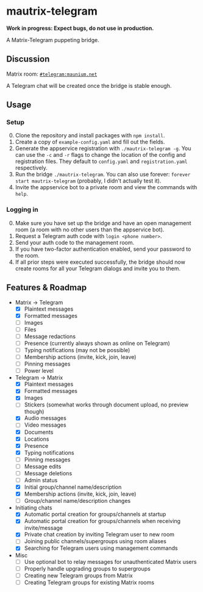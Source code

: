 # mautrix-telegram
**Work in progress: Expect bugs, do not use in production.**

A Matrix-Telegram puppeting bridge.

## Discussion
Matrix room: [`#telegram:maunium.net`](https://matrix.to/#/#telegram:maunium.net)

A Telegram chat will be created once the bridge is stable enough.

## Usage
### Setup
0. Clone the repository and install packages with `npm install`.
1. Create a copy of `example-config.yaml` and fill out the fields.
2. Generate the appservice registration with `./mautrix-telegram -g`.
   You can use the `-c` and `-r` flags to change the location of the config and registration files.
   They default to `config.yaml` and `registration.yaml` respectively.
3. Run the bridge `./mautrix-telegram`. You can also use forever: `forever start mautrix-telegram` (probably, I didn't actually test it).
4. Invite the appservice bot to a private room and view the commands with `help`.

### Logging in
0. Make sure you have set up the bridge and have an open management room (a room with no other users than the appservice bot).
1. Request a Telegram auth code with `login <phone number>`.
2. Send your auth code to the management room.
3. If you have two-factor authentication enabled, send your password to the room.
4. If all prior steps were executed successfully, the bridge should now create rooms for all your Telegram dialogs and invite you to them.

## Features & Roadmap
* Matrix → Telegram
  * [x] Plaintext messages
  * [x] Formatted messages
  * [ ] Images
  * [ ] Files
  * [ ] Message redactions
  * [ ] Presence (currently always shown as online on Telegram)
  * [ ] Typing notifications (may not be possible)
  * [ ] Membership actions (invite, kick, join, leave)
  * [ ] Pinning messages
  * [ ] Power level
* Telegram → Matrix
  * [x] Plaintext messages
  * [x] Formatted messages
  * [x] Images
  * [ ] Stickers (somewhat works through document upload, no preview though)
  * [x] Audio messages
  * [ ] Video messages
  * [x] Documents
  * [x] Locations
  * [x] Presence
  * [x] Typing notifications
  * [ ] Pinning messages
  * [ ] Message edits
  * [ ] Message deletions
  * [ ] Admin status
  * [x] Initial group/channel name/description
  * [x] Membership actions (invite, kick, join, leave)
  * [ ] Group/channel name/description changes
* Initiating chats
  * [x] Automatic portal creation for groups/channels at startup
  * [x] Automatic portal creation for groups/channels when receiving invite/message
  * [x] Private chat creation by inviting Telegram user to new room
  * [ ] Joining public channels/supergroups using room aliases
  * [x] Searching for Telegram users using management commands
* Misc
  * [ ] Use optional bot to relay messages for unauthenticated Matrix users
  * [ ] Properly handle upgrading groups to supergroups
  * [ ] Creating new Telegram groups from Matrix
  * [ ] Creating Telegram groups for existing Matrix rooms
